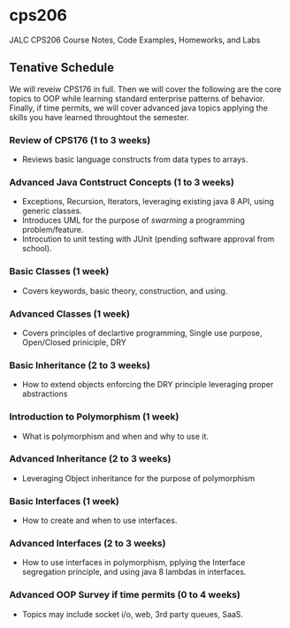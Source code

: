 # cps206
JALC CPS206 Course Notes, Code Examples, Homeworks, and Labs

## Tenative Schedule
We will reveiw CPS176 in full. Then we will cover the following are the core topics to OOP while learning standard enterprise patterns of behavior. Finally, if time permits, we will cover advanced java topics applying the skills you have learned throughtout the semester.

### Review of CPS176 (1 to 3 weeks)
* Reviews basic language constructs from data types to arrays.

### Advanced Java Contstruct Concepts (1 to 3 weeks)
* Exceptions, Recursion, Iterators, leveraging existing java 8 API, using generic classes.
* Introduces UML for the purpose of *swarming* a programming problem/feature.
* Introcution to unit testing with JUnit (pending software approval from school).

### Basic Classes (1 week)
* Covers keywords, basic theory, construction, and using. 

### Advanced Classes (1 week)
* Covers principles of declartive programming, Single use purpose, Open/Closed priniciple, DRY

### Basic Inheritance (2 to 3 weeks)
* How to extend objects enforcing the DRY principle leveraging proper abstractions

### Introduction to Polymorphism (1 week)
* What is polymorphism and when and why to use it.

### Advanced Inheritance (2 to 3 weeks)
* Leveraging Object inheritance for the purpose of polymorphism

### Basic Interfaces (1 week)
* How to create and when to use interfaces.

### Advanced Interfaces (2 to 3 weeks)
* How to use interfaces in polymorphism, pplying the Interface segregation principle, and using java 8 lambdas in interfaces. 

### Advanced OOP Survey if time permits (0 to 4 weeks)
* Topics may include socket i/o, web, 3rd party queues, SaaS.
